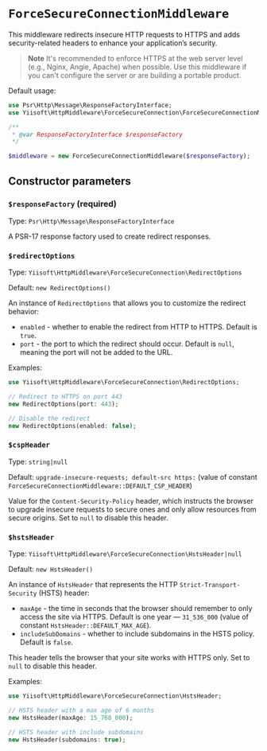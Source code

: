 # `ForceSecureConnectionMiddleware`

This middleware redirects insecure HTTP requests to HTTPS and adds security-related headers to enhance your 
application’s security.

> **Note**
> It's recommended to enforce HTTPS at the web server level (e.g., Nginx, Angie, Apache) when possible. Use this
> middleware if you can't configure the server or are building a portable product.

Default usage:

```php
use Psr\Http\Message\ResponseFactoryInterface;
use Yiisoft\HttpMiddleware\ForceSecureConnection\ForceSecureConnectionMiddleware;

/**
 * @var ResponseFactoryInterface $responseFactory 
 */

$middleware = new ForceSecureConnectionMiddleware($responseFactory);
```

## Constructor parameters

### `$responseFactory` (required)

Type: `Psr\Http\Message\ResponseFactoryInterface`

A PSR-17 response factory used to create redirect responses.

### `$redirectOptions`

Type: `Yiisoft\HttpMiddleware\ForceSecureConnection\RedirectOptions`

Default: `new RedirectOptions()`

An instance of `RedirectOptions` that allows you to customize the redirect behavior:

- `enabled` - whether to enable the redirect from HTTP to HTTPS. Default is `true`.
- `port` - the port to which the redirect should occur. Default is `null`, meaning the port will not be added to the
  URL.

Examples:

```php
use Yiisoft\HttpMiddleware\ForceSecureConnection\RedirectOptions;

// Redirect to HTTPS on port 443
new RedirectOptions(port: 443);

// Disable the redirect
new RedirectOptions(enabled: false);
```

### `$cspHeader`

Type: `string|null`

Default: `upgrade-insecure-requests; default-src https:`
(value of constant `ForceSecureConnectionMiddleware::DEFAULT_CSP_HEADER`)

Value for the `Content-Security-Policy` header, which instructs the browser to upgrade insecure requests to secure ones
and only allow resources from secure origins. Set to `null` to disable this header.

### `$hstsHeader`

Type: `Yiisoft\HttpMiddleware\ForceSecureConnection\HstsHeader|null`

Default: `new HstsHeader()`

An instance of `HstsHeader` that represents the HTTP `Strict-Transport-Security` (HSTS) header:

- `maxAge` - the time in seconds that the browser should remember to only access the site via HTTPS.
  Default is one year — `31_536_000` (value of constant `HstsHeader::DEFAULT_MAX_AGE`).
- `includeSubDomains` - whether to include subdomains in the HSTS policy. Default is `false`.

This header tells the browser that your site works with HTTPS only. Set to `null` to disable this header.

Examples:

```php
use Yiisoft\HttpMiddleware\ForceSecureConnection\HstsHeader;

// HSTS header with a max age of 6 months
new HstsHeader(maxAge: 15_768_000);

// HSTS header with include subdomains
new HstsHeader(subdomains: true);
```
